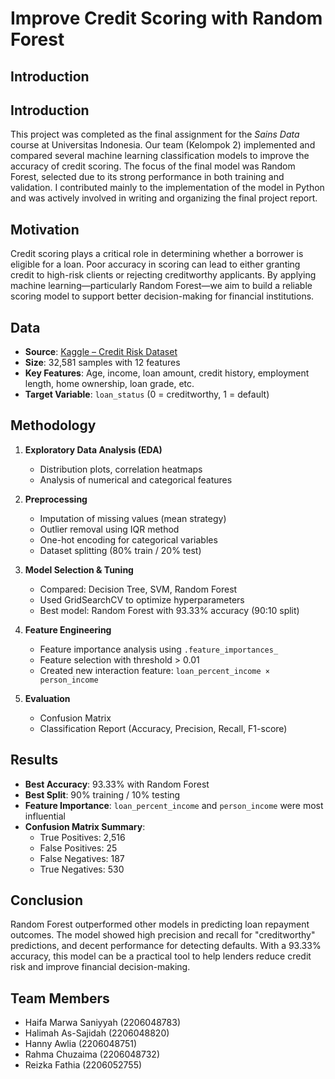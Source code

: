 # Improve Credit Scoring with Random Forest

## Introduction

## Introduction

This project was completed as the final assignment for the *Sains Data* course at Universitas Indonesia. Our team (Kelompok 2) implemented and compared several machine learning classification models to improve the accuracy of credit scoring. The focus of the final model was Random Forest, selected due to its strong performance in both training and validation. I contributed mainly to the implementation of the model in Python and was actively involved in writing and organizing the final project report.

## Motivation

Credit scoring plays a critical role in determining whether a borrower is eligible for a loan. Poor accuracy in scoring can lead to either granting credit to high-risk clients or rejecting creditworthy applicants. By applying machine learning—particularly Random Forest—we aim to build a reliable scoring model to support better decision-making for financial institutions.

## Data

- **Source**: [Kaggle – Credit Risk Dataset](https://www.kaggle.com/datasets/laotse/credit-risk-dataset)
- **Size**: 32,581 samples with 12 features
- **Key Features**: Age, income, loan amount, credit history, employment length, home ownership, loan grade, etc.
- **Target Variable**: `loan_status` (0 = creditworthy, 1 = default)

## Methodology

1. **Exploratory Data Analysis (EDA)**
   - Distribution plots, correlation heatmaps
   - Analysis of numerical and categorical features

2. **Preprocessing**
   - Imputation of missing values (mean strategy)
   - Outlier removal using IQR method
   - One-hot encoding for categorical variables
   - Dataset splitting (80% train / 20% test)

3. **Model Selection & Tuning**
   - Compared: Decision Tree, SVM, Random Forest
   - Used GridSearchCV to optimize hyperparameters
   - Best model: Random Forest with 93.33% accuracy (90:10 split)

4. **Feature Engineering**
   - Feature importance analysis using `.feature_importances_`
   - Feature selection with threshold > 0.01
   - Created new interaction feature: `loan_percent_income × person_income`

5. **Evaluation**
   - Confusion Matrix
   - Classification Report (Accuracy, Precision, Recall, F1-score)

## Results

- **Best Accuracy**: 93.33% with Random Forest
- **Best Split**: 90% training / 10% testing
- **Feature Importance**: `loan_percent_income` and `person_income` were most influential
- **Confusion Matrix Summary**:
  - True Positives: 2,516
  - False Positives: 25
  - False Negatives: 187
  - True Negatives: 530

## Conclusion

Random Forest outperformed other models in predicting loan repayment outcomes. The model showed high precision and recall for "creditworthy" predictions, and decent performance for detecting defaults. With a 93.33% accuracy, this model can be a practical tool to help lenders reduce credit risk and improve financial decision-making.

## Team Members

- Haifa Marwa Saniyyah (2206048783)  
- Halimah As-Sajidah (2206048820)  
- Hanny Awlia (2206048751)  
- Rahma Chuzaima (2206048732)  
- Reizka Fathia (2206052755)


